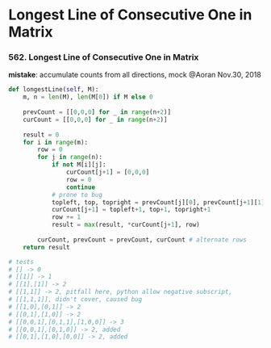 # Longest Line of Consecutive One in Matrix

### 562. Longest Line of Consecutive One in Matrix

**mistake**: accumulate counts from all directions, mock @Aoran Nov.30, 2018

```python
def longestLine(self, M):
    m, n = len(M), len(M[0]) if M else 0
    
    prevCount = [[0,0,0] for _ in range(n+2)]
    curCount = [[0,0,0] for _ in range(n+2)]
    
    result = 0
    for i in range(m):
        row = 0
        for j in range(n):
            if not M[i][j]:
                curCount[j+1] = [0,0,0]
                row = 0
                continue
            # prone to bug
            topleft, top, topright = prevCount[j][0], prevCount[j+1][1], prevCount[j+2][2]
            curCount[j+1] = topleft+1, top+1, topright+1
            row += 1
            result = max(result, *curCount[j+1], row)
            
        curCount, prevCount = prevCount, curCount # alternate rows
    return result

# tests
# [] -> 0
# [[1]] -> 1
# [[1],[1]] -> 2
# [[1,1]] -> 2, pitfall here, python allow negative subscript,
# [[1,1,1]], didn't cover, caused bug
# [[1,0],[0,1]] -> 2
# [[0,1],[1,0]] -> 2
# [[0,0,1],[0,1,1],[1,0,0]] -> 3
# [[0,0,1],[0,1,0]] -> 2, added
# [[0,1],[1,0],[0,0]] -> 2, added
```

